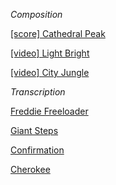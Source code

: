 _Composition_

<a href="https://amahadevan99.github.io/files/website_music/cathedral_peak.pdf"> [score] Cathedral Peak</a>

<a href="https://www.youtube.com/watch?v=EyAY5vU0z98"> [video] Light Bright</a>

<a href="https://www.youtube.com/watch?v=HJV9wWiDl7w"> [video] City Jungle</a>

_Transcription_

<a href="https://amahadevan99.github.io/files/website_music/freddie_freeloader.pdf"> Freddie Freeloader</a>

<a href="https://amahadevan99.github.io/files/website_music/giant_steps.pdf"> Giant Steps</a>

<a href="https://amahadevan99.github.io/files/website_music/confirmation.pdf"> Confirmation</a>

<a href="https://amahadevan99.github.io/files/website_music/cherokee.pdf"> Cherokee</a>
